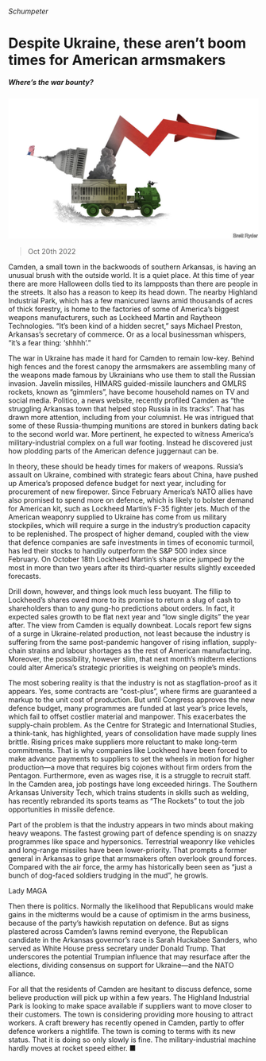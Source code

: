 ###### Schumpeter

# Despite Ukraine, these aren’t boom times for American armsmakers 

##### Where’s the war bounty? 

![image](images/20221022_WBD000.jpg) 

> Oct 20th 2022 

Camden, a small town in the backwoods of southern Arkansas, is having an unusual brush with the outside world. It is a quiet place. At this time of year there are more Halloween dolls tied to its lampposts than there are people in the streets. It also has a reason to keep its head down. The nearby Highland Industrial Park, which has a few manicured lawns amid thousands of acres of thick forestry, is home to the factories of some of America’s biggest weapons manufacturers, such as Lockheed Martin and Raytheon Technologies. “It’s been kind of a hidden secret,” says Michael Preston, Arkansas’s secretary of commerce. Or as a local businessman whispers, “it’s a fear thing: ‘shhhh’.” 

The war in Ukraine has made it hard for Camden to remain low-key. Behind high fences and the forest canopy the armsmakers are assembling many of the weapons made famous by Ukrainians who use them to stall the Russian invasion. Javelin missiles, HIMARS guided-missile launchers and GMLRS rockets, known as “gimmlers”, have become household names on TV and social media. Politico, a news website, recently profiled Camden as “the struggling Arkansas town that helped stop Russia in its tracks”. That has drawn more attention, including from your columnist. He was intrigued that some of these Russia-thumping munitions are stored in bunkers dating back to the second world war. More pertinent, he expected to witness America’s military-industrial complex on a full war footing. Instead he discovered just how plodding parts of the American defence juggernaut can be.

In theory, these should be heady times for makers of weapons. Russia’s assault on Ukraine, combined with strategic fears about China, have pushed up America’s proposed defence budget for next year, including for procurement of new firepower. Since February America’s NATO allies have also promised to spend more on defence, which is likely to bolster demand for American kit, such as Lockheed Martin’s F-35 fighter jets. Much of the American weaponry supplied to Ukraine has come from us military stockpiles, which will require a surge in the industry’s production capacity to be replenished. The prospect of higher demand, coupled with the view that defence companies are safe investments in times of economic turmoil, has led their stocks to handily outperform the S&amp;P 500 index since February. On October 18th Lockheed Martin’s share price jumped by the most in more than two years after its third-quarter results slightly exceeded forecasts. 

Drill down, however, and things look much less buoyant. The fillip to Lockheed’s shares owed more to its promise to return a slug of cash to shareholders than to any gung-ho predictions about orders. In fact, it expected sales growth to be flat next year and “low single digits” the year after. The view from Camden is equally downbeat. Locals report few signs of a surge in Ukraine-related production, not least because the industry is suffering from the same post-pandemic hangover of rising inflation, supply-chain strains and labour shortages as the rest of American manufacturing. Moreover, the possibility, however slim, that next month’s midterm elections could alter America’s strategic priorities is weighing on people’s minds.

The most sobering reality is that the industry is not as stagflation-proof as it appears. Yes, some contracts are “cost-plus”, where firms are guaranteed a markup to the unit cost of production. But until Congress approves the new defence budget, many programmes are funded at last year’s price levels, which fail to offset costlier material and manpower. This exacerbates the supply-chain problem. As the Centre for Strategic and International Studies, a think-tank, has highlighted, years of consolidation have made supply lines brittle. Rising prices make suppliers more reluctant to make long-term commitments. That is why companies like Lockheed have been forced to make advance payments to suppliers to set the wheels in motion for higher production—a move that requires big cojones without firm orders from the Pentagon. Furthermore, even as wages rise, it is a struggle to recruit staff. In the Camden area, job postings have long exceeded hirings. The Southern Arkansas University Tech, which trains students in skills such as welding, has recently rebranded its sports teams as “The Rockets” to tout the job opportunities in missile defence. 

Part of the problem is that the industry appears in two minds about making heavy weapons. The fastest growing part of defence spending is on snazzy programmes like space and hypersonics. Terrestrial weaponry like vehicles and long-range missiles have been lower-priority. That prompts a former general in Arkansas to gripe that armsmakers often overlook ground forces. Compared with the air force, the army has historically been seen as “just a bunch of dog-faced soldiers trudging in the mud”, he growls.

Lady MAGA

Then there is politics. Normally the likelihood that Republicans would make gains in the midterms would be a cause of optimism in the arms business, because of the party’s hawkish reputation on defence. But as signs plastered across Camden’s lawns remind everyone, the Republican candidate in the Arkansas governor’s race is Sarah Huckabee Sanders, who served as White House press secretary under Donald Trump. That underscores the potential Trumpian influence that may resurface after the elections, dividing consensus on support for Ukraine—and the NATO alliance. 

For all that the residents of Camden are hesitant to discuss defence, some believe production will pick up within a few years. The Highland Industrial Park is looking to make space available if suppliers want to move closer to their customers. The town is considering providing more housing to attract workers. A craft brewery has recently opened in Camden, partly to offer defence workers a nightlife. The town is coming to terms with its new status. That it is doing so only slowly is fine. The military-industrial machine hardly moves at rocket speed either. ■






